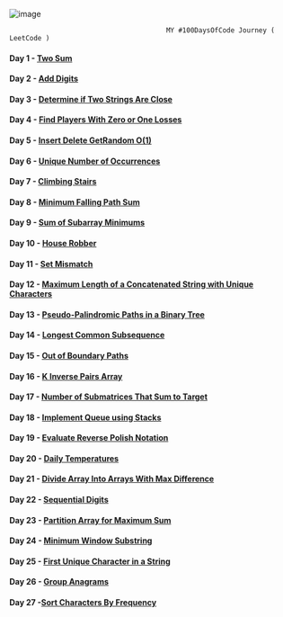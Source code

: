 ![image](https://github.com/SarthakChaudhary46/100-Days-Of-CODE/assets/86872379/5f77bd48-2373-45c5-a3f8-9118e244fc7a)
                               
                                           MY #100DaysOfCode Journey ( LeetCode )

#### Day 1 - [Two Sum](https://github.com/SarthakChaudhary46/100-Days-Of-CODE/tree/main/Day%201) 
#### Day 2 - [Add Digits](https://github.com/SarthakChaudhary46/100-Days-Of-CODE/tree/main/Day%202)
#### Day 3 - [Determine if Two Strings Are Close](https://github.com/SarthakChaudhary46/100-Days-Of-CODE/tree/main/Day%203)
#### Day 4 - [Find Players With Zero or One Losses](https://github.com/SarthakChaudhary46/100-Days-Of-CODE/tree/main/Day%204)
#### Day 5 - [Insert Delete GetRandom O(1)](https://github.com/SarthakChaudhary46/100-Days-Of-CODE/tree/main/Day%205)
#### Day 6 - [Unique Number of Occurrences](https://github.com/SarthakChaudhary46/100-Days-Of-CODE/tree/main/Day%206)
#### Day 7 - [Climbing Stairs](https://github.com/SarthakChaudhary46/100-Days-Of-CODE/tree/main/Day%207)
#### Day 8 - [Minimum Falling Path Sum](https://github.com/SarthakChaudhary46/100-Days-Of-CODE/tree/main/Day%208)
#### Day 9 - [Sum of Subarray Minimums](https://github.com/SarthakChaudhary46/100-Days-Of-CODE/tree/main/Day%209)
#### Day 10 - [House Robber](https://github.com/SarthakChaudhary46/100-Days-Of-CODE/tree/main/Day%2010)
#### Day 11 - [Set Mismatch](https://github.com/SarthakChaudhary46/100-Days-Of-CODE/tree/main/Day%2011)
#### Day 12 - [Maximum Length of a Concatenated String with Unique Characters](https://github.com/SarthakChaudhary46/100-Days-Of-CODE/tree/main/Day%2012)
#### Day 13 - [Pseudo-Palindromic Paths in a Binary Tree](https://github.com/SarthakChaudhary46/100-Days-Of-CODE/tree/main/Day%2013)
#### Day 14 - [Longest Common Subsequence](https://github.com/SarthakChaudhary46/100-Days-Of-CODE/tree/main/Day%2014)
#### Day 15 - [Out of Boundary Paths](https://github.com/SarthakChaudhary46/100-Days-Of-CODE/tree/main/Day%2015)
#### Day 16 - [K Inverse Pairs Array](https://github.com/SarthakChaudhary46/100-Days-Of-CODE/tree/main/Day%2016)
#### Day 17 - [Number of Submatrices That Sum to Target](https://github.com/SarthakChaudhary46/100-Days-Of-CODE/tree/main/Day%2017)
#### Day 18 - [Implement Queue using Stacks](https://github.com/SarthakChaudhary46/100-Days-Of-CODE/tree/main/Day%2018)
#### Day 19 - [Evaluate Reverse Polish Notation](https://github.com/SarthakChaudhary46/100-Days-Of-CODE/tree/main/Day%2019)
#### Day 20 - [Daily Temperatures](https://github.com/SarthakChaudhary46/100-Days-Of-CODE/tree/main/Day%2020)
#### Day 21 - [Divide Array Into Arrays With Max Difference](https://github.com/SarthakChaudhary46/100-Days-Of-CODE/tree/main/Day%2021)
#### Day 22 - [Sequential Digits](https://github.com/SarthakChaudhary46/100-Days-Of-CODE/tree/main/Day%2022)
#### Day 23 - [Partition Array for Maximum Sum](https://github.com/SarthakChaudhary46/100-Days-Of-CODE/tree/main/Day%2023)
#### Day 24 - [Minimum Window Substring](https://github.com/SarthakChaudhary46/100-Days-Of-CODE/tree/main/Day%2024)
#### Day 25 - [First Unique Character in a String](https://github.com/SarthakChaudhary46/100-Days-Of-CODE/tree/main/Day%2025)
#### Day 26 - [Group Anagrams](https://github.com/SarthakChaudhary46/100-Days-Of-CODE/tree/main/Day%2026)
#### Day 27 -[Sort Characters By Frequency](https://github.com/SarthakChaudhary46/100-Days-Of-CODE/tree/main/Day%2027)
